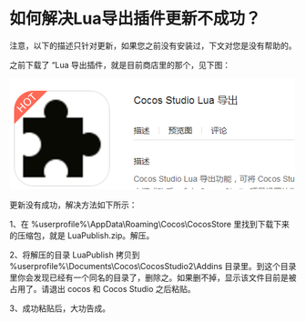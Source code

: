 # **如何解决Lua导出插件更新不成功？** #

注意，以下的描述只针对更新，如果您之前没有安装过，下文对您是没有帮助的。

之前下载了 “Lua 导出插件，就是目前商店里的那个，见下图：

   ![image](res/image001.png) 

更新没有成功，解决方法如下所示： 
     
1、在 %userprofile%\AppData\Roaming\Cocos\CocosStore 里找到下载下来的压缩包，就是 LuaPublish.zip。解压。 

2、将解压的目录 LuaPublish 拷贝到 %userprofile%\Documents\Cocos\CocosStudio2\Addins 目录里。到这个目录里你会发现已经有一个同名的目录了，删除之。如果删不掉，显示该文件目前是被占用了。请退出 cocos 和 Cocos Studio 之后粘贴。 
    
3、成功粘贴后，大功告成。 
 